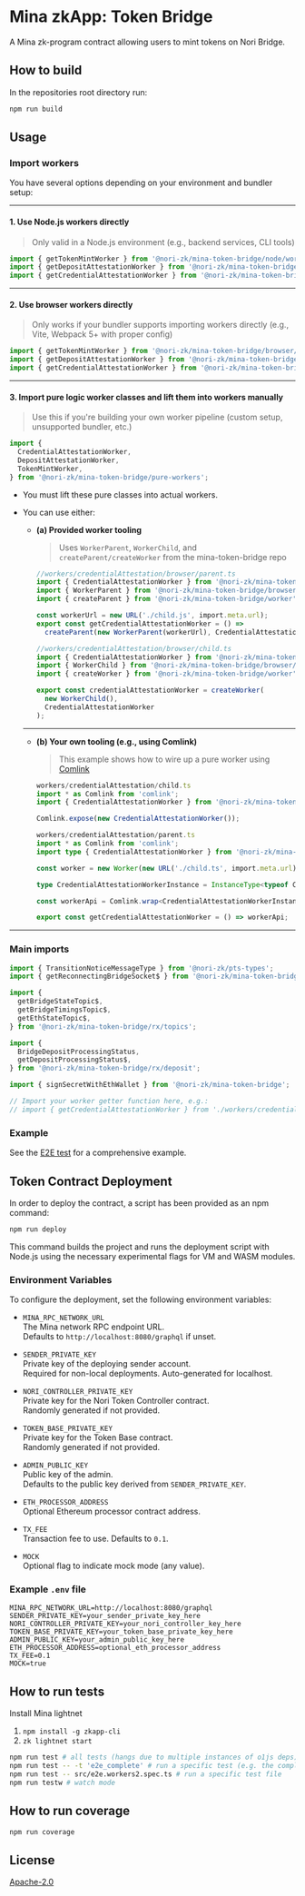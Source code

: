 # Mina zkApp: Token Bridge

A Mina zk-program contract allowing users to mint tokens on Nori Bridge.

## How to build

In the repositories root directory run:

```sh
npm run build
```

## Usage

### Import workers

You have several options depending on your environment and bundler setup:

---

#### 1. **Use Node.js workers directly**  
> Only valid in a Node.js environment (e.g., backend services, CLI tools)

```typescript
import { getTokenMintWorker } from '@nori-zk/mina-token-bridge/node/workers/tokenMint';
import { getDepositAttestationWorker } from '@nori-zk/mina-token-bridge/node/workers/depositAttestation';
import { getCredentialAttestationWorker } from '@nori-zk/mina-token-bridge/node/workers/credentialAttestation';
```

---

#### 2. **Use browser workers directly**  
> Only works if your bundler supports importing workers directly (e.g., Vite, Webpack 5+ with proper config)

```typescript
import { getTokenMintWorker } from '@nori-zk/mina-token-bridge/browser/workers/tokenMint';
import { getDepositAttestationWorker } from '@nori-zk/mina-token-bridge/browser/workers/depositAttestation';
import { getCredentialAttestationWorker } from '@nori-zk/mina-token-bridge/browser/workers/credentialAttestation';
```

---

#### 3. **Import pure logic worker classes and lift them into workers manually**  
> Use this if you're building your own worker pipeline (custom setup, unsupported bundler, etc.)

```typescript
import {
  CredentialAttestationWorker,
  DepositAttestationWorker,
  TokenMintWorker,
} from '@nori-zk/mina-token-bridge/pure-workers';
```

- You must lift these pure classes into actual workers.  
- You can use either:
  
  - **(a) Provided worker tooling**

    > Uses `WorkerParent`, `WorkerChild`, and `createParent/createWorker` from the mina-token-bridge repo

    ```typescript
    //workers/credentialAttestation/browser/parent.ts
    import { CredentialAttestationWorker } from '@nori-zk/mina-token-bridge/pure-workers';
    import { WorkerParent } from '@nori-zk/mina-token-bridge/browser/worker/parent';
    import { createParent } from '@nori-zk/mina-token-bridge/worker';

    const workerUrl = new URL('./child.js', import.meta.url);
    export const getCredentialAttestationWorker = () =>
      createParent(new WorkerParent(workerUrl), CredentialAttestationWorker);
    ```

    ```typescript
    //workers/credentialAttestation/browser/child.ts
    import { CredentialAttestationWorker } from '@nori-zk/mina-token-bridge/pure-workers';
    import { WorkerChild } from '@nori-zk/mina-token-bridge/browser/worker/child';
    import { createWorker } from '@nori-zk/mina-token-bridge/worker';

    export const credentialAttestationWorker = createWorker(
      new WorkerChild(),
      CredentialAttestationWorker
    );
    ```

  ---

  - **(b) Your own tooling (e.g., using Comlink)**

    > This example shows how to wire up a pure worker using [Comlink](https://github.com/GoogleChromeLabs/comlink)

    ```typescript
    workers/credentialAttestation/child.ts
    import * as Comlink from 'comlink';
    import { CredentialAttestationWorker } from '@nori-zk/mina-token-bridge/pure-workers';

    Comlink.expose(new CredentialAttestationWorker());
    ```

    ```typescript
    workers/credentialAttestation/parent.ts
    import * as Comlink from 'comlink';
    import type { CredentialAttestationWorker } from '@nori-zk/mina-token-bridge/pure-workers';

    const worker = new Worker(new URL('./child.ts', import.meta.url), { type: 'module' });

    type CredentialAttestationWorkerInstance = InstanceType<typeof CredentialAttestationWorker>;

    const workerApi = Comlink.wrap<CredentialAttestationWorkerInstance>(worker);

    export const getCredentialAttestationWorker = () => workerApi;
    ```

---

### Main imports

```typescript
import { TransitionNoticeMessageType } from '@nori-zk/pts-types';
import { getReconnectingBridgeSocket$ } from '@nori-zk/mina-token-bridge/rx/socket';

import {
  getBridgeStateTopic$,
  getBridgeTimingsTopic$,
  getEthStateTopic$,
} from '@nori-zk/mina-token-bridge/rx/topics';

import {
  BridgeDepositProcessingStatus,
  getDepositProcessingStatus$,
} from '@nori-zk/mina-token-bridge/rx/deposit';

import { signSecretWithEthWallet } from '@nori-zk/mina-token-bridge';

// Import your worker getter function here, e.g.:
// import { getCredentialAttestationWorker } from './workers/credentialAttestation/parent';
```

### Example

See the [E2E test](src/e2e.workers2.spec.ts) for a comprehensive example.


## Token Contract Deployment

In order to deploy the contract, a script has been provided as an npm command:

```sh
npm run deploy
```

This command builds the project and runs the deployment script with Node.js using the necessary experimental flags for VM and WASM modules.

### Environment Variables

To configure the deployment, set the following environment variables:

- `MINA_RPC_NETWORK_URL`  
  The Mina network RPC endpoint URL.  
  Defaults to `http://localhost:8080/graphql` if unset.

- `SENDER_PRIVATE_KEY`  
  Private key of the deploying sender account.  
  Required for non-local deployments. Auto-generated for localhost.

- `NORI_CONTROLLER_PRIVATE_KEY`  
  Private key for the Nori Token Controller contract.  
  Randomly generated if not provided.

- `TOKEN_BASE_PRIVATE_KEY`  
  Private key for the Token Base contract.  
  Randomly generated if not provided.

- `ADMIN_PUBLIC_KEY`  
  Public key of the admin.  
  Defaults to the public key derived from `SENDER_PRIVATE_KEY`.

- `ETH_PROCESSOR_ADDRESS`  
  Optional Ethereum processor contract address.

- `TX_FEE`  
  Transaction fee to use. Defaults to `0.1`.

- `MOCK`  
  Optional flag to indicate mock mode (any value).

### Example `.env` file

```
MINA_RPC_NETWORK_URL=http://localhost:8080/graphql
SENDER_PRIVATE_KEY=your_sender_private_key_here
NORI_CONTROLLER_PRIVATE_KEY=your_nori_controller_key_here
TOKEN_BASE_PRIVATE_KEY=your_token_base_private_key_here
ADMIN_PUBLIC_KEY=your_admin_public_key_here
ETH_PROCESSOR_ADDRESS=optional_eth_processor_address
TX_FEE=0.1
MOCK=true
```

## How to run tests

Install Mina lightnet

1. `npm install -g zkapp-cli`
2. `zk lightnet start`

```sh
npm run test # all tests (hangs due to multiple instances of o1js deps)
npm run test -- -t 'e2e_complete' # run a specific test (e.g. the complete e2e test)
npm run test -- src/e2e.workers2.spec.ts # run a specific test file
npm run testw # watch mode
```

## How to run coverage

```sh
npm run coverage
```

## License

[Apache-2.0](LICENSE)
